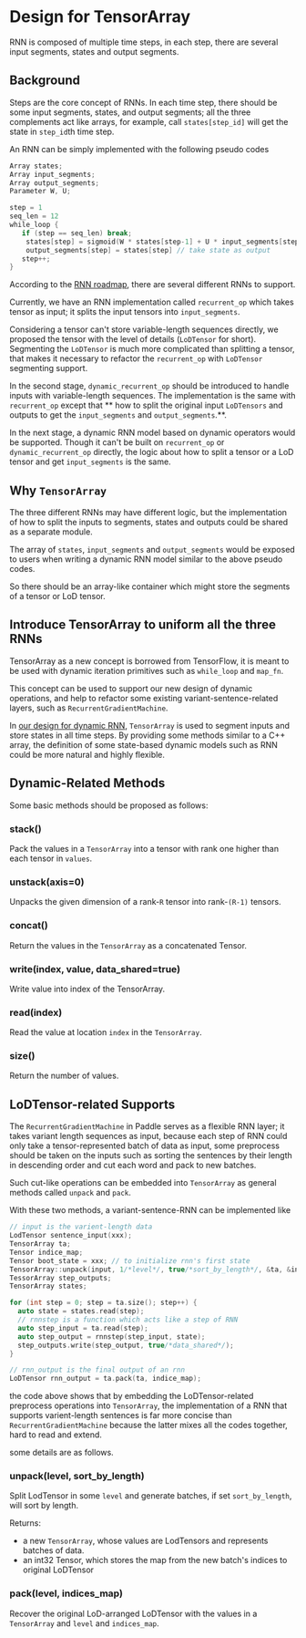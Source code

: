 # Design for TensorArray
RNN is composed of multiple time steps, in each step, there are several input segments, states and output segments.

## Background
Steps are the core concept of RNNs. In each time step, there should be some input segments, states, and output segments; all the three complements act like arrays, for example, call `states[step_id]` will get the state in `step_id`th time step.

An RNN can be simply implemented with the following pseudo codes

```c++
Array states;
Array input_segments;
Array output_segments;
Parameter W, U;

step = 1
seq_len = 12
while_loop {
   if (step == seq_len) break;
    states[step] = sigmoid(W * states[step-1] + U * input_segments[step]);
    output_segments[step] = states[step] // take state as output
   step++;
}
```
According to the [RNN roadmap](https://github.com/PaddlePaddle/Paddle/issues/4561), there are several different RNNs to support.
 
Currently, we have an RNN implementation called `recurrent_op` which takes tensor as input; it splits the input tensors into `input_segments`. 

Considering a tensor can't store variable-length sequences directly, we proposed the tensor with the level of details (`LoDTensor` for short). Segmenting the `LoDTensor` is much more complicated than splitting a tensor, that makes it necessary to refactor the `recurrent_op` with `LoDTensor` segmenting support.

In the second stage, `dynamic_recurrent_op` should be introduced to handle inputs with variable-length sequences. The implementation is the same with `recurrent_op` except that ** how to split the original input `LoDTensors` and outputs to get the `input_segments` and `output_segments`.**. 

In the next stage, a dynamic RNN model based on dynamic operators would be supported. Though it can't be built on `recurrent_op` or `dynamic_recurrent_op` directly, the logic about how to split a tensor or a LoD tensor and get `input_segments` is the same.

## Why `TensorArray`
The three different RNNs may have different logic, but the implementation of how to split the inputs to segments, states and outputs could be shared as a separate module.

The array of `states`, `input_segments` and `output_segments` would be exposed to users when writing a dynamic RNN model similar to the above pseudo codes. 

So there should be an array-like container which might store the segments of a tensor or LoD tensor.

## Introduce TensorArray to uniform all the three RNNs
TensorArray as a new concept is borrowed from TensorFlow, 
it is meant to be used with dynamic iteration primitives such as `while_loop` and `map_fn`.

This concept can be used to support our new design of dynamic operations, and help to refactor some existing variant-sentence-related layers, 
such as `RecurrentGradientMachine`.

In [our design for dynamic RNN](https://github.com/PaddlePaddle/Paddle/pull/4401), 
`TensorArray` is used to segment inputs and store states in all time steps.
By providing some methods similar to a C++ array,
the definition of some state-based dynamic models such as RNN could be more natural and highly flexible.

## Dynamic-Related Methods
Some basic methods should be proposed as follows:

### stack()
Pack the values in a `TensorArray` into a tensor with rank one higher than each tensor in `values`.
### unstack(axis=0)
Unpacks the given dimension of a rank-`R` tensor into rank-`(R-1)` tensors.
### concat()
Return the values in the `TensorArray` as a concatenated Tensor.
### write(index, value, data_shared=true)
Write value into index of the TensorArray.
### read(index)
Read the value at location `index` in the `TensorArray`.
### size()
Return the number of values.

## LoDTensor-related Supports
The `RecurrentGradientMachine` in Paddle serves as a flexible RNN layer; it takes variant length sequences as input, 
because each step of RNN could only take a tensor-represented batch of data as input, 
some preprocess should be taken on the inputs such as sorting the sentences by their length in descending order and cut each word and pack to new batches.

Such cut-like operations can be embedded into `TensorArray` as general methods called `unpack` and `pack`.

With these two methods, a variant-sentence-RNN can be implemented like

```c++
// input is the varient-length data
LodTensor sentence_input(xxx);
TensorArray ta;
Tensor indice_map;
Tensor boot_state = xxx; // to initialize rnn's first state
TensorArray::unpack(input, 1/*level*/, true/*sort_by_length*/, &ta, &indice_map);
TessorArray step_outputs;
TensorArray states;

for (int step = 0; step = ta.size(); step++) {
  auto state = states.read(step);
  // rnnstep is a function which acts like a step of RNN
  auto step_input = ta.read(step);
  auto step_output = rnnstep(step_input, state);
  step_outputs.write(step_output, true/*data_shared*/);
}

// rnn_output is the final output of an rnn
LoDTensor rnn_output = ta.pack(ta, indice_map);
```
the code above shows that by embedding the LoDTensor-related preprocess operations into `TensorArray`,
the implementation of a RNN that supports varient-length sentences is far more concise than `RecurrentGradientMachine` because the latter mixes all the codes together, hard to read and extend.


some details are as follows.

### unpack(level, sort_by_length)
Split LodTensor in some `level` and generate batches, if set `sort_by_length`, will sort by length.

Returns:

- a new `TensorArray`, whose values are LodTensors and represents batches of data.
- an int32 Tensor, which stores the map from the new batch's indices to original LoDTensor
### pack(level, indices_map)
Recover the original LoD-arranged LoDTensor with the values in a `TensorArray` and `level` and `indices_map`.
